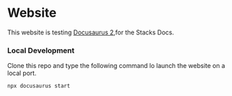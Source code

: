 # Website

This website is testing [Docusaurus 2](https://docusaurus.io/),for the Stacks Docs.

### Local Development

Clone this repo and type the following command lo launch the website on a local port.

```
npx docusaurus start
```